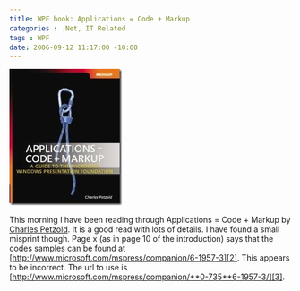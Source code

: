```yaml
---
title: WPF book: Applications = Code + Markup
categories : .Net, IT Related
tags : WPF
date: 2006-09-12 11:17:00 +10:00
---
```


![wpf book][0]

 This morning I have been reading through Applications = Code + Markup by [Charles Petzold][1]. It is a good read with lots of details. I have found a small misprint though. Page x (as in page 10 of the introduction) says that the codes samples can be found at [http://www.microsoft.com/mspress/companion/6-1957-3][2]. This appears to be incorrect. The url to use is [http://www.microsoft.com/mspress/companion/**0-735**6-1957-3/][3].

[0]: /files/WindowsLiveWriter/WPFbookApplicationsCodeMarkup_CE47/wpf%20book_1.jpg
[1]: http://www.charlespetzold.com/
[2]: http://www.microsoft.com/mspress/companion/6-1957-3
[3]: http://www.microsoft.com/mspress/companion/0-7356-1957-3/
